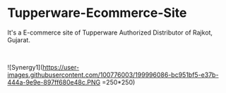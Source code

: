 # Tupperware-Ecommerce-Site
It's a E-commerce site of Tupperware Authorized Distributor of Rajkot, Gujarat.

<br>
<h>



![Synergy1](https://user-images.githubusercontent.com/100776003/199996086-bc951bf5-e37b-444a-9e9e-897ff680e48c.PNG =250*250)
